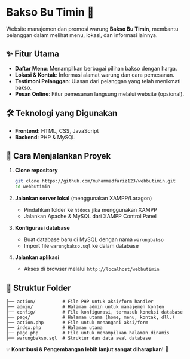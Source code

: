 # Bakso Bu Timin 🍜

Website manajemen dan promosi warung **Bakso Bu Timin**, membantu pelanggan dalam melihat menu, lokasi, dan informasi lainnya.

## ✨ Fitur Utama

- **Daftar Menu**: Menampilkan berbagai pilihan bakso dengan harga.
- **Lokasi & Kontak**: Informasi alamat warung dan cara pemesanan.
- **Testimoni Pelanggan**: Ulasan dari pelanggan yang telah menikmati bakso.
- **Pesan Online**: Fitur pemesanan langsung melalui website (opsional).

## 🛠️ Teknologi yang Digunakan

- **Frontend**: HTML, CSS, JavaScript
- **Backend**: PHP & MySQL

## 🚀 Cara Menjalankan Proyek

1. **Clone repository**

   ```bash
   git clone https://github.com/muhammadfariz123/webbutimin.git
   cd webbutimin
   ```

2. **Jalankan server lokal** (menggunakan XAMPP/Laragon)

   - Pindahkan folder ke `htdocs` jika menggunakan XAMPP
   - Jalankan Apache & MySQL dari XAMPP Control Panel

3. **Konfigurasi database**

   - Buat database baru di MySQL dengan nama `warungbakso`
   - Import file `warungbakso.sql` ke dalam database

4. **Jalankan aplikasi**

   - Akses di browser melalui `http://localhost/webbutimin`

## 📌 Struktur Folder

```
├── action/          # File PHP untuk aksi/form handler
├── admin/           # Halaman admin untuk manajemen konten
├── config/          # File konfigurasi, termasuk koneksi database
├── page/            # Halaman utama (home, menu, kontak, dll.)
├── action.php       # File untuk menangani aksi/form
├── index.php        # Halaman utama
├── page.php         # File untuk menampilkan halaman dinamis
├── warungbakso.sql  # Struktur dan data awal database
```

💡 **Kontribusi & Pengembangan lebih lanjut sangat diharapkan!** 🚀
